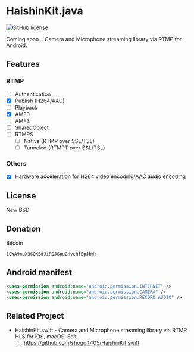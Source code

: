 # HaishinKit.java
[![GitHub license](https://img.shields.io/badge/license-New%20BSD-blue.svg)](https://raw.githubusercontent.com/shogo4405/lf.swift/master/LICENSE.txt)

Coming soon... Camera and Microphone streaming library via RTMP for Android.

## Features
### RTMP
- [ ] Authentication
- [x] Publish (H264/AAC)
- [ ] Playback
- [x] AMF0
- [ ] AMF3
- [ ] SharedObject
- [ ] RTMPS
  - [ ] Native (RTMP over SSL/TSL)
  - [ ] Tunneled (RTMPT over SSL/TSL)

### Others
- [x] Hardware acceleration for H264 video encoding/AAC audio encoding

## License
New BSD

## Donation
Bitcoin
```txt
1CWA9muX36QKBdJiRQJGpu2HvchfEpJbWr
```

## Android manifest
```xml
<uses-permission android:name="android.permission.INTERNET" />
<uses-permission android:name="android.permission.CAMERA" />
<uses-permission android:name="android.permission.RECORD_AUDIO" />
```

## Related Project
* HaishinKit.swift - Camera and Microphone streaming library via RTMP, HLS for iOS, macOS. Edit 
  * https://github.com/shogo4405/HaishinKit.swift
